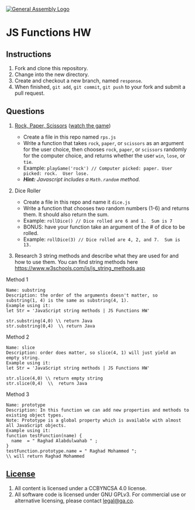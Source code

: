 [![General Assembly Logo](https://camo.githubusercontent.com/1a91b05b8f4d44b5bbfb83abac2b0996d8e26c92/687474703a2f2f692e696d6775722e636f6d2f6b6538555354712e706e67)](https://generalassemb.ly/education/web-development-immersive)

# JS Functions HW

## Instructions

1. Fork and clone this repository.
1. Change into the new directory.
1. Create and checkout a new branch, named `response`.
1. When finished, `git add`, `git commit`, `git push` to your fork and submit a pull request.

## Questions

1. [Rock, Paper, Scissors](https://en.wikipedia.org/wiki/Rock%E2%80%93paper%E2%80%93scissors) ([watch the game](https://www.youtube.com/watch?v=JtcHmiAcbZc))
    - Create a file in this repo named `rps.js`
    - Write a function that takes `rock`, `paper`, or `scissors` as an argument for the user choice, then chooses `rock`, `paper`, or `scissors` randomly for the computer choice, and returns whether the user `win`, `lose`, or `tie`.
    - Example: `playGame('rock') // Computer picked: paper. User picked: rock.  User lose.`
    - _**Hint:** Javascript includes a `Math.random` method._

2. Dice Roller
    - Create a file in this repo and name it `dice.js`
    - Write a function that chooses two random numbers (1-6) and returns them. It should also return the sum.
    - Example: `rollDice() // Dice rolled are 6 and 1.  Sum is 7`
    - BONUS: have your function take an argument of the # of dice to be rolled.
    - Example: `rollDice(3) // Dice rolled are 4, 2, and 7.  Sum is 13.`

3.  Research 3 string methods and describe what they are used for and how to use them.  You can find string methods here https://www.w3schools.com/js/js_string_methods.asp

Method 1
```
Name: substring
Description: the order of the arguments doesn't matter, so substring(1, 4) is the same as substring(4, 1).
Example using it:
let Str = 'JavaScript string methods | JS Functions HW'

str.substring(4,0) \\ return Java 
str.substring(0,4)  \\ return Java
```

Method 2
```
Name: slice
Description: order does matter, so slice(4, 1) will just yield an empty string.
Example using it:
let Str = 'JavaScript string methods | JS Functions HW'

str.slice(4,0) \\ return empty string
str.slice(0,4)  \\  return Java
```

Method 3
```
Name: prototype
Description: In this function we can add new properties and methods to existing object types.
Note: Prototype is a global property which is available with almost all JavaScript objects.
Example using it:
function testFunction(name) {
  name  = " Raghad Alabdulwahab " ;  
}
testFunction.prototype.name = " Raghad Mohammed ";
\\ will return Raghad Mohammed
```

## [License](LICENSE)

1. All content is licensed under a CC­BY­NC­SA 4.0 license.
1. All software code is licensed under GNU GPLv3. For commercial use or
    alternative licensing, please contact legal@ga.co.
